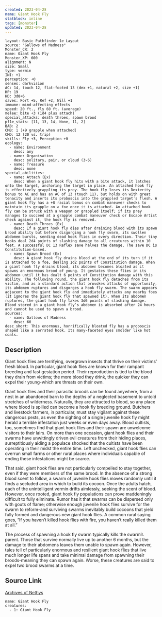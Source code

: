 ```yaml
---
created: 2023-04-28
name: Giant Hook Fly
statblock: inline
tags: [monster]
updated: 2023-04-28
---
```

```statblock
layout: Basic Pathfinder 1e Layout
source: "Gallows of Madness"
Monster_CR: 2
name: Giant Hook Fly
Monster_XP: 600
alignment: N
size: Small
type: vermin
INI: +1
perception: +0
senses: darkvision
AC: 14, touch 12, flat-footed 13 (dex +1, natural +2, size +1)
HP: 19
HD: 3d8+6
saves: Fort +5, Ref +2, Will +1
immune: mind-affecting effects
speed: 20 ft., fly 60 ft. (average)
melee: bite +3 (1d4 plus attach)
special_attacks: death throes, spawn brood
pf1e_stats: [11, 13, 14, None, 11, 2]
BAB: 2
CMB: 1 (+9 grapple when attached)
CMD: 12 (20 vs. trip)
skills: Fly +3, Perception +0
ecology:
  - name: Environment
    desc: any
  - name: Organisation
    desc: solitary, pair, or cloud (3-6)
  - name: Treasure
    desc: none
special_abilities:
  - name: Attach (Ex)
    desc: When a giant hook fly hits with a bite attack, it latches onto the target, anchoring the target in place. An attached hook fly is effectively grappling its prey. The hook fly loses its Dexterity bonus to AC and has an AC of 13 (touch 11), but holds on with great tenacity and inserts its proboscis into the grappled target’s flesh. A giant hook fly has a +8 racial bonus on combat maneuver checks to maintain its grapple on a foe once it is attached. An attached hook fly can be struck with a weapon or grappled itself; if its prey manages to succeed at a grapple combat maneuver check or Escape Artist check against it, the hook fly is removed.
  - name: Death Throes (Ex)
    desc: If a giant hook fly dies after draining blood with its spawn brood ability but before disgorging a hook fly swarm, its swollen abdomen bursts, sending dead hook flies in every direction. Their tiny hooks deal 2d4 points of slashing damage to all creatures within 10 feet. A successful DC 13 Reflex save halves the damage. The save DC is Constitution-based.
  - name: Spawn Brood (Ex)
    desc: A giant hook fly drains blood at the end of its turn if it is attached to a foe, dealing 1d2 points of Constitution damage. When a giant hook fly drains blood, its abdomen becomes bloated as it spawns an enormous brood of young. It gestates these flies in its abdomen until it has dealt 6 points of Constitution damage with this ability. The following round, the giant hook fly detaches from its victim, and as a standard action that provokes attacks of opportunity, its abdomen ruptures and disgorges a hook fly swarm. The swarm appears adjacent to the giant hook fly and immediately attacks any nearby foes (it ignores the giant hook fly that spawned it). When its abdomen ruptures, the giant hook fly takes 3d6 points of slashing damage. Blood stored in a giant hook fly’s abdomen is absorbed after 24 hours and cannot be used to spawn a brood.
sources:
  - name: Gallows of Madness
    desc: 60
desc_short: This enormous, horrifically bloated fly has a proboscis shaped like a serrated hook. Its many-faceted eyes smolder like hot coals.
```
## Description
Giant hook flies are terrifying, overgrown insects that thrive on their victims’ fresh blood. In particular, giant hook flies are known for their rampant breeding and fast gestation period. Their reproduction is tied to the blood they drain from victims; the more blood they drink, the quicker they can expel their young-which are threats on their own.

Giant hook flies and their parasitic broods can be found anywhere, from a nest in an abandoned barn to the depths of a neglected basement to untold stretches of wilderness. Naturally, they are attracted to blood, so any place where blood is spilled can become a hook fly breeding ground. Butchers and livestock farmers, in particular, must stay vigilant against these dangerous pests, as even the sighting of a single juvenile hook fly might herald a terrible infestation just weeks or even days away. Blood cultists, too, sometimes find that giant hook flies and their spawn are unwelcome visitors to their lairs. On more than one occasion, giant hook flies and their swarms have unwittingly driven evil creatures from their hiding places, surreptitiously aiding a populace shocked that the cultists have been operating in their midst the entire time. Left unchecked, giant hook flies can overrun small farms or other rural places where individuals capable of ending these infestations might be scarce.

That said, giant hook flies are not particularly compelled to stay together, even if they were members of the same brood. In the absence of a strong blood scent to follow, a swarm of juvenile hook flies moves randomly until it finds a secluded area in which to build its cocoon. Once the adults hatch, each of the unintelligent vermin drifts aimlessly, seeking the scent of blood. However, once rooted, giant hook fly populations can prove maddeningly difficult to fully eliminate. Rumor has it that swarms can be dispersed only with gouts of flame; otherwise enough juvenile hook flies survive for the swarm to reform-and surviving swarms inevitably build cocoons that yield fully formed and dangerous new giant hook flies. A common rural saying goes, “If you haven’t killed hook flies with fire, you haven’t really killed them at all.”

The process of spawning a hook fly swarm typically kills the swarm’s parent. Those that survive normally live up to another 6 months, but the damage to their abdomens leaves them unable to spawn again. However, tales tell of particularly enormous and resilient giant hook flies that live much longer life spans and take minimal damage from spawning their broods-meaning they can spawn again. Worse, these creatures are said to expel two brood swarms at a time.
## Source Link
[Archives of Nethys](https://aonprd.com/MonsterDisplay.aspx?ItemName=Giant%20Hook%20Fly)
```encounter-table
name: Giant Hook Fly
creatures:
  - 1: Giant Hook Fly
```
